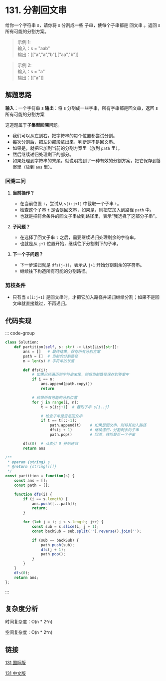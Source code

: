 # 131. 分割回文串 <Badge type="warning" text="Medium" />

给你一个字符串 s，请你将 s 分割成一些 子串，使每个子串都是 回文串 。返回 s 所有可能的分割方案。

>示例 1:  
输入：s = "aab"  
输出：[["a","a","b"],["aa","b"]]

>示例 2:  
输入：s = "a"  
输出：[["a"]]

## 解题思路

**输入**：一个字符串 s
**输出**：将 s 分割成一些字串，所有字串都是回文串，返回 s 所有可能的分割方案

这道题属于**子集型回溯**问题。

* 我们可以从左到右，把字符串的每个位置都尝试分割。
* 每次分割后，把左边那段拿出来，判断是不是回文串。
* 如果是，就把它加到当前的分割方案里（放到 `path` 里）。
* 然后继续递归处理剩下的部分。
* 如果处理到字符串的末尾，就说明找到了一种有效的分割方案，把它保存到答案里（放到 `ans` 里）。

### 回溯三问

1. **当前操作？**  
    - 在当前位置 `i`，尝试从 `s[i:j+1]` 中截取一个子串 `t`。  
    - 检查这个子串 `t` 是否是回文串，如果是，则把它加入到路径 `path` 中。  
    - 也就是把符合条件的回文子串放到路径里，表示“我选择了这部分子串”。

2. **子问题？**  
    - 在选择了回文子串 `t` 之后，需要继续递归处理剩余的字符串。  
    - 也就是从 `j+1` 位置开始，继续往下分割剩下的子串。

3. **下一个子问题？**  
    - 下一步递归就是 `dfs(j+1)`，表示从 `j+1` 开始分割剩余的字符串。  
    - 继续往下构造所有可能的分割路径。

### 剪枝条件
- 只有当 `s[i:j+1]` 是回文串时，才把它加入路径并递归继续分割；如果不是回文串就直接跳过，不再递归。


## 代码实现

::: code-group

```python
class Solution:
    def partition(self, s: str) -> List[List[str]]:
        ans = []   # 最终结果，保存所有分割方案
        path = []  # 当前的分割路径
        n = len(s) # 字符串的长度

        def dfs(i):
            # 如果已经遍历到字符串末尾，则将当前路径保存到答案中
            if i == n:
                ans.append(path.copy())
                return

            # 枚举所有可能的分割位置
            for j in range(i, n):
                t = s[i:j+1]  # 截取子串 s[i..j]

                # 检查子串是否是回文串
                if t == t[::-1]:
                    path.append(t)    # 如果是回文串，则将其加入路径
                    dfs(j + 1)        # 继续递归，分割剩余的子串
                    path.pop()        # 回溯，移除最后一个子串

        dfs(0)  # 从索引 0 开始递归
        return ans
```

```javascript
/**
 * @param {string} s
 * @return {string[][]}
 */
const partition = function(s) {
    const ans = [];
    const path = [];

    function dfs(i) {
        if (i == s.length) {
            ans.push([...path]);
            return;
        }

        for (let j = i; j < s.length; j++) {
            const sub = s.slice(i, j + 1);
            const backSub = sub.split('').reverse().join('');

            if (sub == backSub) {
                path.push(sub);
                dfs(j + 1);
                path.pop();
            }
        }
    }
    dfs(0);
    return ans;
};
```

:::

## 复杂度分析

时间复杂度：O(n * 2^n) 

空间复杂度：O(n * 2^n)

## 链接

[131 国际版](https://leetcode.com/problems/palindrome-partitioning/description/)

[131 中文版](https://leetcode.cn/problems/palindrome-partitioning/description/)
